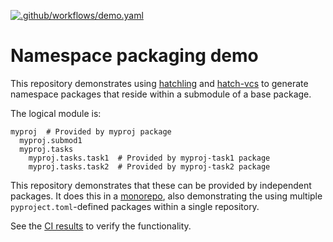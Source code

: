 [![.github/workflows/demo.yaml](https://github.com/effigies/hatchling-namespace-demo/actions/workflows/demo.yaml/badge.svg)](https://github.com/effigies/hatchling-namespace-demo/actions/workflows/demo.yaml)

# Namespace packaging demo

This repository demonstrates using [hatchling][] and [hatch-vcs][] to generate namespace
packages that reside within a submodule of a base package.

The logical module is:

```
myproj  # Provided by myproj package
  myproj.submod1
  myproj.tasks
    myproj.tasks.task1  # Provided by myproj-task1 package
    myproj.tasks.task2  # Provided by myproj-task2 package
```

This repository demonstrates that these can be provided by independent packages. It does
this in a [monorepo][], also demonstrating the using multiple `pyproject.toml`-defined
packages within a single repository.

See the [CI results](https://github.com/effigies/hatchling-namespace-demo/actions/workflows/demo.yaml)
to verify the functionality.

[hatchling]: https://hatch.pypa.io/
[hatch-vcs]: https://github.com/ofek/hatch-vcs
[monorepo]: https://en.wikipedia.org/wiki/Monorepo
